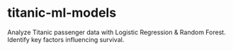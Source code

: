 # titanic-ml-models
Analyze Titanic passenger data with Logistic Regression &amp; Random Forest. Identify key factors influencing survival.

